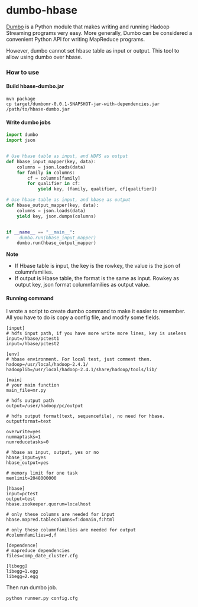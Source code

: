 # dumbo-hbase
[Dumbo](https://github.com/klbostee/dumbo) is a Python module that makes writing and running Hadoop
Streaming programs very easy. More generally, Dumbo can be considered
a convenient Python API for writing MapReduce programs.

However, dumbo cannot set hbase table as input or output. This tool to allow using dumbo over hbase.

### How to use
#### Build hbase-dumbo.jar
```shell
mvn package
cp target/dumbomr-0.0.1-SNAPSHOT-jar-with-dependencies.jar /path/to/hbase-dumbo.jar
```

#### Write dumbo jobs
```python
import dumbo
import json


# Use hbase table as input, and HDFS as output
def hbase_input_mapper(key, data):
    columns = json.loads(data)
    for family in columns:
        cf = columns[family]
        for qualifier in cf:
            yield key, (family, qualifier, cf[qualifier])

# Use hbase table as input, and hbase as output
def hbase_output_mapper(key, data):
    columns = json.loads(data)
    yield key, json.dumps(columns)


if __name__ == "__main__":
#    dumbo.run(hbase_input_mapper)
    dumbo.run(hbase_output_mapper)
```

**Note**
- If Hbase table is input, the key is the rowkey, the value is the json of columnfamilies.
- If output is Hbase table, the format is the same as input. Rowkey as output key, json format columnfamilies as output value.

#### Running command
I wrote a script to create dumbo command to make it easier to remember.
All you have to do is copy a config file, and modify some fields.

```configuration
[input]
# hdfs input path, if you have more write more lines, key is useless
input=/hbase/pctest1
input=/hbase/pctest2

[env]
# hbase environment. For local test, just comment them.
hadoop=/usr/local/hadoop-2.4.1/
hadooplib=/usr/local/hadoop-2.4.1/share/hadoop/tools/lib/

[main]
# your main function
main_file=mr.py

# hdfs output path
output=/user/hadoop/pc/output

# hdfs output format(text, sequencefile), no need for hbase.
outputformat=text

overwrite=yes
nummaptasks=1
numreducetasks=0

# hbase as input, output, yes or no
hbase_input=yes
hbase_output=yes

# memory limit for one task
memlimit=2048000000

[hbase]
input=pctest
output=test
hbase.zookeeper.quorum=localhost

# only these columns are needed for input
hbase.mapred.tablecolumns=f:domain,f:html

# only these columnfamilies are needed for output
#columnfamilies=d,f

[dependence]
# mapreduce dependencies
files=comp_date_cluster.cfg

[libegg]
libegg=1.egg
libegg=2.egg
```

Then run dumbo job.
```shell
python runner.py config.cfg
```
